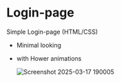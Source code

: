 # Login-page
Simple Login-page (HTML/CSS)
* Minimal looking
* with Hower animations
  
  ![Screenshot 2025-03-17 190005](https://github.com/user-attachments/assets/5cfc1c14-b68d-4d54-bab6-2f6280833961)
